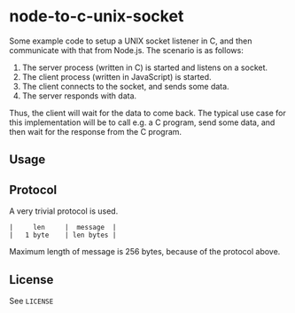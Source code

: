 # node-to-c-unix-socket

Some example code to setup a UNIX socket listener in C, and then communicate with that
from Node.js. The scenario is as follows:

1. The server process (written in C) is started and listens on a socket.
2. The client process (written in JavaScript) is started.
3. The client connects to the socket, and sends some data.
4. The server responds with data.

Thus, the client will wait for the data to come back.
The typical use case for this implementation will be to call e.g. a
C program, send some data, and then wait for the response from the C program.

## Usage

## Protocol

A very trivial protocol is used.

```
|     len     |  message  |
|   1 byte    | len bytes |
```

Maximum length of message is 256 bytes, because of the protocol above.

## License

See `LICENSE`
